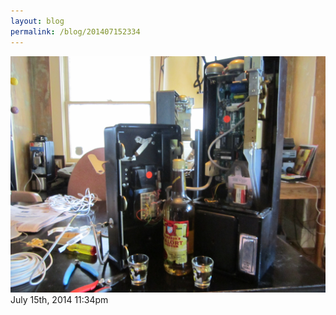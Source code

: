 ```yaml
---
layout: blog
permalink: /blog/201407152334
---
```


<img src="/blog/images/91928128804.jpg"/>

<div id="footer">
<span id="timestamp"> July 15th, 2014 11:34pm </span>
</div>
